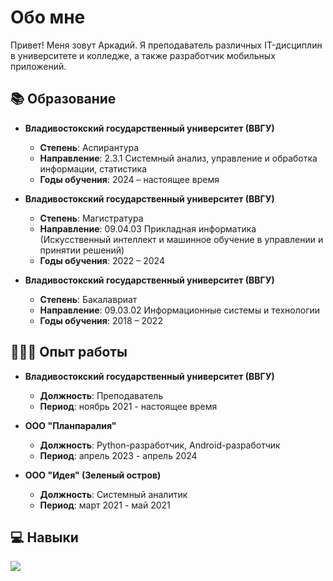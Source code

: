 # Обо мне

Привет! Меня зовут Аркадий. Я преподаватель различных IT-дисциплин в университете и колледже, а также разработчик мобильных приложений.

## 📚 Образование

- **Владивостокский государственный университет (ВВГУ)**  
  - **Степень**: Аспирантура  
  - **Направление**: 2.3.1 Системный анализ, управление и обработка информации, статистика
  - **Годы обучения**: 2024 – настоящее время

- **Владивостокский государственный университет (ВВГУ)**  
  - **Степень**: Магистратура  
  - **Направление**: 09.04.03 Прикладная информатика (Искусственный интеллект и машинное обучение в управлении и принятии решений)
  - **Годы обучения**: 2022 – 2024
 
- **Владивостокский государственный университет (ВВГУ)**  
  - **Степень**: Бакалавриат 
  - **Направление**: 09.03.02 Информационные системы и технологии  
  - **Годы обучения**: 2018 – 2022

## 👨🏻‍💻 Опыт работы

- **Владивостокский государственный университет (ВВГУ)**  
  - **Должность**: Преподаватель
  - **Период**: ноябрь 2021 - настоящее время

- **ООО "Планпаралия"**  
  - **Должность**: Python-разработчик, Android-разработчик
  - **Период**: апрель 2023 - апрель 2024

- **ООО "Идея" (Зеленый остров)**  
  - **Должность**: Системный аналитик
  - **Период**: март 2021 - май 2021
 
## 💻 Навыки

<p align="left">
  <a href="https://skillicons.dev">
    <img src="https://skillicons.dev/icons?i=py,swift,,fastapi,pytorch,qt,,mysql,postgres,,git,postman,docker,figma" />
  </a>
</p>
